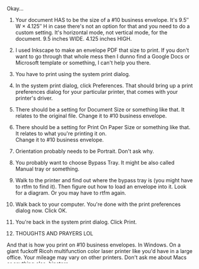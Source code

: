 Okay...

1.  Your document HAS to be the size of a #10 business envelope. It's
    9.5″ W × 4.125″ H in case there's not an option for that and you
    need to do a custom setting. It's horizontal mode, not vertical
    mode, for the document. 9.5 inches WIDE. 4.125 inches HIGH.

2.  I used Inkscape to make an envelope PDF that size to print. If you
    don't want to go through that whole mess then I dunno find a
    Google Docs or Microsoft template or something, I can't help you
    there.

3.  You have to print using the system print dialog.

4.  In the system print dialog, click Preferences. That should bring
    up a print preferences dialog for your particular printer, that
    comes with your printer's driver.

5.  There should be a setting for Document Size or something like
    that. It relates to the original file. Change it to #10 business
    envelope.

6.  There should be a setting for Print On Paper Size or something
    like that. It relates to what you're printing it on.<br>Change it
    to #10 business envelope.

7.  Orientation probably needs to be Portrait.  Don't ask why.

8.  You probably want to choose Bypass Tray. It might be also called
    Manual tray or something.

9.  Walk to the printer and find out where the bypass tray is (you
    might have to rtfm to find it). Then figure out how to load an
    envelope into it. Look for a diagram. Or you may have to rtfm
    again.

10. Walk back to your computer. You're done with the print preferences
    dialog now. Click OK.

11. You're back in the system print dialog. Click Print.

12. THOUGHTS AND PRAYERS LOL

And that is how you print on #10 business envelopes. In Windows. On a
giant fuckoff Ricoh multifunction color laser printer like you'd have
in a large office. Your mileage may vary on other printers. Don't ask
me about Macs or anything else, hipsters.
